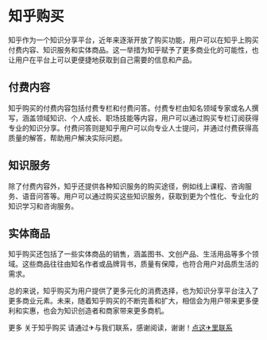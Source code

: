 # 知乎购买

知乎作为一个知识分享平台，近年来逐渐开放了购买功能，用户可以在知乎上购买付费内容、知识服务和实体商品。这一举措为知乎赋予了更多商业化的可能性，也让用户在平台上可以更便捷地获取到自己需要的信息和产品。

## 付费内容

知乎购买的付费内容包括付费专栏和付费问答。付费专栏由知名领域专家或名人撰写，涵盖领域知识、个人成长、职场技能等内容，用户可以通过购买专栏订阅获得专业的知识分享。付费问答则是知乎用户可以向专业人士提问，并通过付费获得高质量的解答，帮助用户解决实际问题。

## 知识服务

除了付费内容外，知乎还提供各种知识服务的购买途径，例如线上课程、咨询服务、语音问答等。用户可以通过购买这些知识服务，获取到更为个性化、专业化的知识学习和咨询服务。

## 实体商品

知乎购买还包括了一些实体商品的销售，涵盖图书、文创产品、生活用品等多个领域。这些商品往往由知名作者或品牌背书，质量有保障，也符合用户对品质生活的需求。

总的来说，知乎购买为用户提供了更多元化的消费选择，也为知识分享平台注入了更多商业元素。未来，随着知乎购买的不断完善和扩大，相信会为用户带来更多便利和实惠，也会为知识创造者和商家带来更多商机。

更多 关于知乎购买 请通过✈与我们联系，感谢阅读，谢谢！[点这✈里联系](https://ww.k02.cc)
